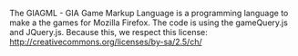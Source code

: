 The GIAGML - GIA Game Markup Language is a programming language to make a the games for Mozilla Firefox. 
The code is using the gameQuery.js and JQuery.js. Because this, we respect this license: http://creativecommons.org/licenses/by-sa/2.5/ch/


